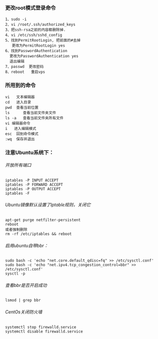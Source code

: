 ### 更改root模式登录命令

````shell
1、sudo -i
2、vi /root/.ssh/authorized_keys
3、把ssh-rsa之前的内容都删除掉.
4、vi /etc/ssh/sshd_config
5、找到PermitRootLogin, 把前面的#去掉
   更改为PermitRootLogin yes
6、找到PasswordAuthentication
  更改为PasswordAuthentication yes
  退出编辑
7、passwd  更改密码
8、reboot   重启vps
````

### 所用到的命令

```shell
vi   文本编辑器
cd   进入目录
pwd  查看当前位置
ls      查看当前文件夹文件
ls -a   查看当前文件夹所有文件
vi 编辑器命令
i   进入编辑模式
esc  回到命令模式
:wq  保存并退出
```

### 注意Ubuntu系统下：

###### 开放所有端口

```shell
iptables -P INPUT ACCEPT
iptables -P FORWARD ACCEPT
iptables -P OUTPUT ACCEPT
iptables -F
```

###### Ubuntu镜像默认设置了Iptable规则，关闭它

```shell
apt-get purge netfilter-persistent
reboot
或者强制删除
rm -rf /etc/iptables && reboot
```

###### 启用ubuntu自带bbr：      

```shell
sudo bash -c 'echo "net.core.default_qdisc=fq" >> /etc/sysctl.conf'
sudo bash -c 'echo "net.ipv4.tcp_congestion_control=bbr" >> /etc/sysctl.conf'
sysctl -p
```

###### 查看bbr是否开启成功

```shell
lsmod | grep bbr
```

###### CentOs关闭防火墙

```shell
systemctl stop firewalld.service
systemctl disable firewalld.service
```

